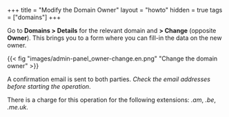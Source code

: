 +++
title = "Modify the Domain Owner"
layout = "howto"
hidden = true
tags = ["domains"]
+++

Go to **Domains > Details** for the relevant domain and **> Change** (opposite **Owner**). This brings you to a form where you can fill-in the data on the new owner.

{{< fig "images/admin-panel_owner-change.en.png" "Change the domain owner" >}}

A confirmation email is sent to both parties. *Check the email addresses before starting the operation*.

There is a charge for this operation for the following extensions: _.am_, _.be_, _.me.uk_.
